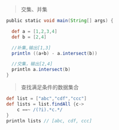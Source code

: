 > 交集、并集
```groovy
public static void main(String[] args) {

  def a = [1,2,3,4]
  def b = [2,4]

  //补集,输出[1,3]
  println ((a+b) - a.intersect(b))

  //交集，输出[2,4]
  println a.intersect(b)
}
```

> 查找满足条件的数据集合

```groovy
def list = ["abc","cdf","ccc"]
def lists = list.findAll {c->
    c ==~ /(?i).*c.*/
}
println lists // [abc, cdf, ccc]
```
